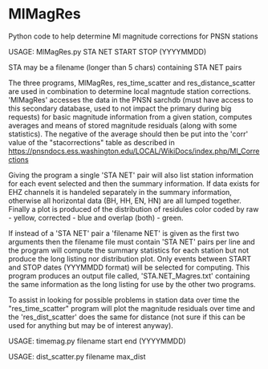 # MlMagRes
Python code to help determine Ml magnitude corrections for PNSN stations

USAGE: MlMagRes.py STA NET START STOP (YYYYMMDD)

STA may be a filename (longer than 5 chars) containing STA NET pairs

The three programs, MlMagRes, res_time_scatter and res_distance_scatter are used in combination to determine local magntude station corrections. 'MlMagRes' accesses the data in the PNSN sarchdb (must have access to this secondary database, used to not impact the primary during big requests) for basic magnitude information from a given station, computes averages and means of stored magnitude residuals (along with some statistics).  The negative of the average should then be put into the 'corr' value of the "stacorrections" table as described in https://pnsndocs.ess.washington.edu/LOCAL/WikiDocs/index.php/Ml_Corrections

Giving the program a single 'STA NET' pair will also list station information for each event selected and then the summary information. If data exists for EHZ channels it is handeled separately in the summary information, otherwise all horizontal data (BH, HH, EN, HN) are all lumped together. Finally a plot is produced of the distribution of residules color coded by raw - yellow, corrected - blue and overlap (both) - green.

If instead of a 'STA NET' pair a 'filename NET' is given as the first two arguments then the filename file must contain 'STA NET' pairs per line and the program will compute the summary statistics for each station but not produce the long listing nor distribution plot.  Only events between START and STOP dates (YYYMMDD format) will be selected for computing.  This program produces an output file called, 'STA.NET_Magres.txt' containing the same information as the long listing for use by the other two programs.

To assist in looking for possible problems in station data over time the "res_time_scatter" program will plot the magnitude residuals over time and the 'res_dist_scatter' does the same for distance (not sure if this can be used for anything but may be of interest anyway).

USAGE: timemag.py filename start end (YYYYMMDD)

USAGE: dist_scatter.py filename max_dist

